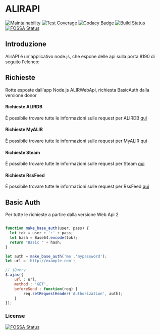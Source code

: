 # ALIRAPI
[![Maintainability](https://api.codeclimate.com/v1/badges/f86e5d82069e0dd07738/maintainability)](https://codeclimate.com/github/andreacw5/ALIRWebApi/maintainability)
[![Test Coverage](https://api.codeclimate.com/v1/badges/f86e5d82069e0dd07738/test_coverage)](https://codeclimate.com/github/andreacw5/ALIRWebApi/test_coverage)
[![Codacy Badge](https://api.codacy.com/project/badge/Grade/ae27cc41a3c84d939ead417373cdd573)](https://app.codacy.com/app/andreacw5/ALIRWebApi?utm_source=github.com&utm_medium=referral&utm_content=andreacw5/ALIRWebApi&utm_campaign=Badge_Grade_Settings)
[![Build Status](https://travis-ci.org/andreacw5/ALIRWebApi.svg?branch=master)](https://travis-ci.org/andreacw5/ALIRWebApi)
[![FOSSA Status](https://app.fossa.io/api/projects/git%2Bgithub.com%2Fandreacw5%2FALIRWebApi.svg?type=shield)](https://app.fossa.io/projects/git%2Bgithub.com%2Fandreacw5%2FALIRWebApi?ref=badge_shield)

## Introduzione

AlirAPI è un'applicativo node.js, che espone delle api sulla porta 8190 di seguito l'elenco:

## Richieste

Rotte esposte dall'app Node.js ALIRWebApi, richiesta BasicAuth dalla versione donor

#### Richieste ALIRDB

È possibile trovare tutte le informazioni sulle request per ALIRDB [qui](docs/ALIRDBRequest.md)

#### Richieste MyALIR

È possibile trovare tutte le informazioni sulle request per MyALIR [qui](docs/MyALIRequest.md)

#### Richieste Steam

È possibile trovare tutte le informazioni sulle request per Steam [qui](docs/SteamRequest.md)

#### Richieste RssFeed

È possibile trovare tutte le informazioni sulle request per RssFeed [qui](docs/FeedNews.md)

## Basic Auth

Per tutte le richieste a partire dalla versione Web Api 2

```javascript

function make_base_auth(user, pass) {
  let tok = user + ':' + pass;
  let hash = Base64.encode(tok);
  return "Basic " + hash;
}

let auth = make_base_auth('me','mypassword');
let url = 'http://example.com';

// jQuery
$.ajax({
    url : url,
    method : 'GET',
    beforeSend : function(req) {
        req.setRequestHeader('Authorization', auth);
    }
});

```

### License

[![FOSSA Status](https://app.fossa.io/api/projects/git%2Bgithub.com%2Fandreacw5%2FALIRWebApi.svg?type=large)](https://app.fossa.io/projects/git%2Bgithub.com%2Fandreacw5%2FALIRWebApi?ref=badge_large)
